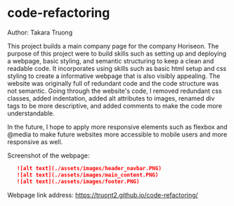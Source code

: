 # code-refactoring

Author: Takara Truong

This project builds a main company page for the company Horiseon.
The purpose of this project were to build skills such as setting up and deploying a webpage, basic styling, and semantic structuring to keep a clean and readable code.  It incorporates using skills such as basic html setup and css styling to create a informative webpage that is also visibly appealing. The website was originally full of redundant code and the code structure was not semantic. Going through the website's code, I removed redundant css classes, added indentation, added alt attributes to images, renamed div tags to be more descriptive, and added comments to make the code more understandable.

In the future, I hope to apply more responsive elements such as flexbox and @media to make future websites more accessible to mobile users and more responsive as well. 

Screenshot of the webpage:
 ```md
    ![alt text](./assets/images/header_navbar.PNG)
    ![alt text](./assets/images/main_content.PNG)
    ![alt text](./assets/images/footer.PNG)
```


Webpage link address:
https://truont2.github.io/code-refactoring/